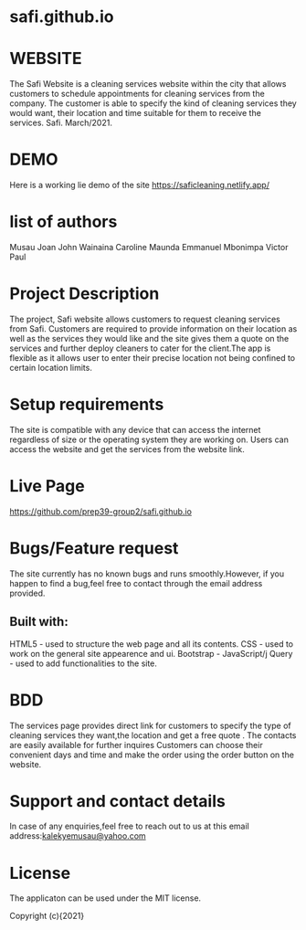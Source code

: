 # safi.github.io
# WEBSITE

The Safi Website is a cleaning services website within the city that allows customers to schedule appointments for cleaning services from the company. The customer is able to specify the kind of cleaning services they would want, their location and time suitable for them to receive the services.
Safi. 
March/2021.

# DEMO
Here is a working lie demo of the site
https://saficleaning.netlify.app/

# list of authors
Musau Joan 
John Wainaina
Caroline Maunda
Emmanuel Mbonimpa
Victor Paul


# Project Description
The project, Safi website allows customers to request cleaning services from Safi. Customers are required to provide information on their location as well as the services they would like and the site gives them a quote on the services and further deploy cleaners to cater for the client.The app is flexible as it allows user to enter their precise location not being confined to certain location limits.

# Setup requirements
The site is compatible with any device that can access the internet regardless of size or the operating system they are working on. Users can access the website and get the services from the website link.

# Live Page
https://github.com/prep39-group2/safi.github.io

# Bugs/Feature request
The site currently has no known bugs and runs smoothly.However, if you happen to find a bug,feel free to contact through the email address provided.

## Built with:
HTML5 - used to structure the web page and all its contents.
CSS - used to work on the general site appearence and ui.
Bootstrap - 
JavaScript/j Query - used to add functionalities to the site.

# BDD
The services page provides direct link for customers to specify the type of cleaning services they want,the location and get a free quote .
The contacts are easily available for further inquires 
Customers can choose their convenient  days and time  and make the order using the order button on the website.

# Support and contact details
In case of any enquiries,feel free to reach out to us at this email address:kalekyemusau@yahoo.com

# License
The applicaton can be used under the MIT license.

Copyright (c){2021}

